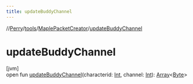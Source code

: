 ```yaml
---
title: updateBuddyChannel
---
```

//[Perry](../../../index.html)/[tools](../index.html)/[MaplePacketCreator](index.html)/[updateBuddyChannel](update-buddy-channel.html)



# updateBuddyChannel



[jvm]\
open fun [updateBuddyChannel](update-buddy-channel.html)(characterid: [Int](https://kotlinlang.org/api/latest/jvm/stdlib/kotlin/-int/index.html), channel: [Int](https://kotlinlang.org/api/latest/jvm/stdlib/kotlin/-int/index.html)): [Array](https://kotlinlang.org/api/latest/jvm/stdlib/kotlin/-array/index.html)&lt;[Byte](https://kotlinlang.org/api/latest/jvm/stdlib/kotlin/-byte/index.html)&gt;




